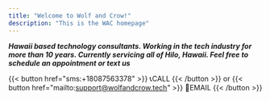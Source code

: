```yaml
---
title: "Welcome to Wolf and Crow!"
description: "This is the WAC homepage"
---
```



***Hawaii based technology consultants. Working in the tech industry for more than 10 years. Currently servicing all of Hilo, Hawaii. Feel free to schedule an appointment or text us***


{{< button href="sms:+18087563378" >}}
📞CALL
{{< /button >}}
or
{{< button href="mailto:support@wolfandcrow.tech" >}}
📧EMAIL
{{< /button >}}

